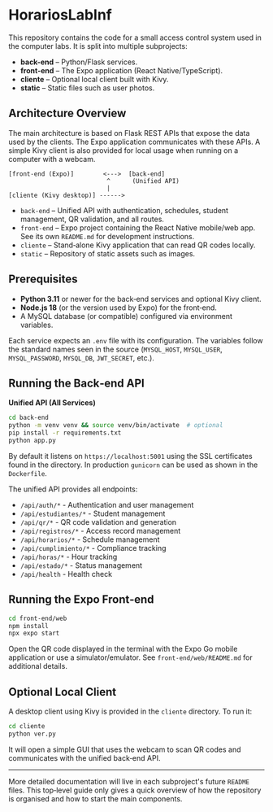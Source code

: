 # HorariosLabInf

This repository contains the code for a small access control system used in the computer labs. It is split into multiple subprojects:

- **back-end** – Python/Flask services.
- **front-end** – The Expo application (React Native/TypeScript).
- **cliente** – Optional local client built with Kivy.
- **static** – Static files such as user photos.

## Architecture Overview

The main architecture is based on Flask REST APIs that expose the data used by the clients. The Expo application communicates with these APIs. A simple Kivy client is also provided for local usage when running on a computer with a webcam.

```
[front-end (Expo)]        <--->  [back-end]
                           ^      (Unified API)
                           |
[cliente (Kivy desktop)] ------>
```

- `back-end` – Unified API with authentication, schedules, student management, QR validation, and all routes.
- `front-end` – Expo project containing the React Native mobile/web app. See its own `README.md` for development instructions.
- `cliente` – Stand‑alone Kivy application that can read QR codes locally.
- `static` – Repository of static assets such as images.

## Prerequisites

- **Python 3.11** or newer for the back‑end services and optional Kivy client.
- **Node.js 18** (or the version used by Expo) for the front‑end.
- A MySQL database (or compatible) configured via environment variables.

Each service expects an `.env` file with its configuration. The variables follow the standard names seen in the source (`MYSQL_HOST`, `MYSQL_USER`, `MYSQL_PASSWORD`, `MYSQL_DB`, `JWT_SECRET`, etc.).

## Running the Back‑end API

**Unified API (All Services)**

   ```bash
   cd back-end
   python -m venv venv && source venv/bin/activate  # optional
   pip install -r requirements.txt
   python app.py
   ```

   By default it listens on `https://localhost:5001` using the SSL certificates found in the directory. In production `gunicorn` can be used as shown in the `Dockerfile`.

   The unified API provides all endpoints:
   - `/api/auth/*` - Authentication and user management
   - `/api/estudiantes/*` - Student management
   - `/api/qr/*` - QR code validation and generation
   - `/api/registros/*` - Access record management
   - `/api/horarios/*` - Schedule management
   - `/api/cumplimiento/*` - Compliance tracking
   - `/api/horas/*` - Hour tracking
   - `/api/estado/*` - Status management
   - `/api/health` - Health check

## Running the Expo Front‑end

```bash
cd front-end/web
npm install
npx expo start
```

Open the QR code displayed in the terminal with the Expo Go mobile application or use a simulator/emulator.
See `front-end/web/README.md` for additional details.

## Optional Local Client

A desktop client using Kivy is provided in the `cliente` directory. To run it:

```bash
cd cliente
python ver.py
```

It will open a simple GUI that uses the webcam to scan QR codes and communicates with the unified back‑end API.

---

More detailed documentation will live in each subproject's future `README` files. This top‑level guide only gives a quick overview of how the repository is organised and how to start the main components.
